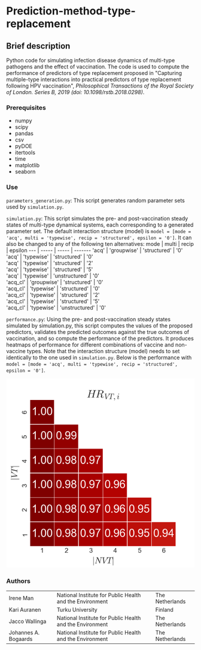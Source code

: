 # Prediction-method-type-replacement

## Brief description
Python code for simulating infection disease dynamics of multi-type pathogens and the effect of vaccination. The code is used to compute the performance of predictors of type replacement proposed in "Capturing multiple-type interactions into practical predictors of type replacement following HPV vaccination", *Philosophical Transactions of the Royal Society of London. Series B, 2019 (doi: 10.1098/rstb.2018.0298)*.

### Prerequisites
- numpy
- scipy
- pandas
- csv
- pyDOE
- itertools
- time
- matplotlib
- seaborn

### Use
`parameters_generation.py`: This script generates random parameter sets used by `simulation.py`. 

`simulation.py`: This script simulates the pre- and post-vaccination steady states of multi-type dynamical systems, each corresponding to a generated parameter set. The default interaction structure (model) is `model = [mode = 'acq', multi = 'typewise', recip = 'structured', epsilon = '0']`.
It can also be changed to any of the following ten alternatives:
 mode     | multi       | recip          | epsilon 
 ---      | -----       | -----          | ------- 
 'acq'    | 'groupwise' | 'structured'   | '0'     
 'acq'    | 'typewise'  | 'structured'   | '0'     
 'acq'    | 'typewise'  | 'structured'   | '2'     
 'acq'    | 'typewise'  | 'structured'   | '5'     
 'acq'    | 'typewise'  | 'unstructured' | '0'     
 'acq_cl' | 'groupwise' | 'structured'   | '0'     
 'acq_cl' | 'typewise'  | 'structured'   | '0'     
 'acq_cl' | 'typewise'  | 'structured'   | '2'     
 'acq_cl' | 'typewise'  | 'structured'   | '5'     
 'acq_cl' | 'typewise'  | 'unstructured' | '0'     

`performance.py`: Using the pre- and post-vaccination steady states simulated by simulation.py, this script computes the values of the proposed predictors, validates the predicted outcomes against the true outcomes of vaccination, and so compute the performance of the predictors. It produces heatmaps of performance for different combinations of vaccine and non-vaccine types. Note that the interaction structure (model) needs to set identically to the one used in `simulation.py`. Below is the performance with `model = [mode = 'acq', multi = 'typewise', recip = 'structured', epsilon = '0']`.

![exemple](main_performance_HR_VTi.png?raw=true)

### Authors
<table>
  <tr>
    <td>Irene Man</th>
    <td>National Institute for Public Health and the Environment</th>
    <td>The Netherlands</th>
  </tr>
  <tr>
    <td>Kari Auranen</td>
    <td>Turku University</td>
    <td>Finland</td>
  </tr>
  <tr>
    <td>Jacco Wallinga</th>
    <td>National Institute for Public Health and the Environment</th>
    <td>The Netherlands</th>
  </tr>
  <tr>
    <td>Johannes A. Bogaards</th>
    <td>National Institute for Public Health and the Environment</th>
    <td>The Netherlands</th>
  </tr>
</table>
